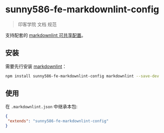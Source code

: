 # sunny586-fe-markdownlint-config

> 印客学院 文档 规范

支持配套的 [markdownlint 可共享配置](https://www.npmjs.com/package/markdownlint#optionsconfig)。

## 安装

需要先行安装 [markdownlint](https://www.npmjs.com/package/markdownlint)：

```bash
npm install sunny586-fe-markdownlint-config markdownlint --save-dev
```

## 使用

在 `.markdownlint.json` 中继承本包:

```json
{
 "extends": "sunny586-fe-markdownlint-config"
}
```

